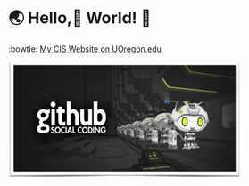 # :earth_asia: Hello,:raised_hands: World! :new_moon_with_face:

:bowtie: [My CIS Website on UOregon.edu](http://pages.uoregon.edu/jmille18/111/)

![github social coding logo](images/github.png)
